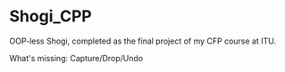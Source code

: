 # Shogi_CPP
OOP-less Shogi, completed as the final project of my CFP course at ITU.

What's missing:
Capture/Drop/Undo
